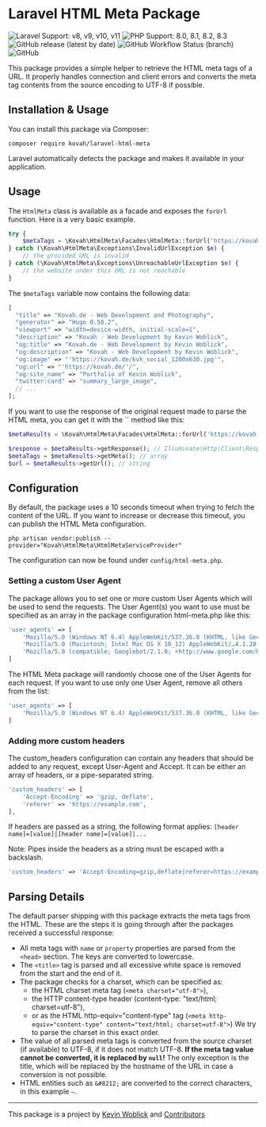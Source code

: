 # Laravel HTML Meta Package

![Laravel Support: v8, v9, v10, v11](https://img.shields.io/badge/Laravel%20Support-v8%2C%20v9%2C%20v10%2C%20v11-blue) ![PHP Support: 8.0, 8.1, 8.2, 8.3](https://img.shields.io/badge/PHP%20Support-8.0%2C%208.1%2C%208.2%2C%208.3-blue)  
![GitHub release (latest by date)](https://img.shields.io/github/v/release/kovah/laravel-html-meta) ![GitHub Workflow Status (branch)](https://img.shields.io/github/actions/workflow/status/kovah/laravel-html-meta/test.yml?branch=main&label=Tests) ![GitHub](https://img.shields.io/github/license/kovah/laravel-html-meta)

This package provides a simple helper to retrieve the HTML meta tags of a URL. It properly handles connection and client errors and converts the meta tag contents from the source encoding to UTF-8 if possible.


## Installation & Usage

You can install this package via Composer:

```
composer require kovah/laravel-html-meta
```

Laravel automatically detects the package and makes it available in your application.


## Usage

The `HtmlMeta` class is available as a facade and exposes the `forUrl` function. Here is a very basic example.

```php
try {
    $metaTags = \Kovah\HtmlMeta\Facades\HtmlMeta::forUrl('https://kovah.de')->getMeta();
} catch (\Kovah\HtmlMeta\Exceptions\InvalidUrlException $e) {
    // the provided URL is invalid
} catch (\Kovah\HtmlMeta\Exceptions\UnreachableUrlException $e) {
    // the website under this URL is not reachable
}
```

The `$metaTags` variable now contains the following data:

```php
[
  "title" => "Kovah.de - Web Development and Photography",
  "generator" => "Hugo 0.58.2",
  "viewport" => "width=device-width, initial-scale=1",
  "description" => "Kovah - Web Development by Kevin Woblick",
  "og:title" => "Kovah.de - Web Development by Kevin Woblick",
  "og:description" => "Kovah - Web Development by Kevin Woblick",
  "og:image" => "'https://kovah.de/kvh_social_1200x630.jpg'",
  "og:url" => "'https://kovah.de/'/",
  "og:site_name" => "Portfolio of Kevin Woblick",
  "twitter:card" => "summary_large_image",
  // ...
];
```

If you want to use the response of the original request made to parse the HTML meta, you can get it with the `` method like this:

```php
$metaResults = \Kovah\HtmlMeta\Facades\HtmlMeta::forUrl('https://kovah.de');

$response = $metaResults->getResponse(); // Illuminate\Http\Client\Response
$metaTags = $metaResults->getMeta(); // array
$url = $metaResults->getUrl(); // string
```


## Configuration

By default, the package uses a 10 seconds timeout when trying to fetch the content of the URL. If you want to increase or decrease this timeout, you can publish the HTML Meta configuration.

```
php artisan vendor:publish --provider="Kovah\HtmlMeta\HtmlMetaServiceProvider"
```

The configuration can now be found under `config/html-meta.php`.

### Setting a custom User Agent

The package allows you to set one or more custom User Agents which will be used to send the requests. The User Agent(s) you want to use must be specified as an array in the package configuration html-meta.php like this:

```php
'user_agents' => [
    'Mozilla/5.0 (Windows NT 6.4) AppleWebKit/537.36.0 (KHTML, like Gecko) Chrome/97.0.4692.71 Safari/537.36.0',
    'Mozilla/5.0 (Macintosh; Intel Mac OS X 10_12) AppleWebKit/…4.1.28 (KHTML, like Gecko) Version/15.2.0 Safari/604.1.28',
    'Mozilla/5.0 (compatible; Googlebot/2.1.0; +http://www.google.com/bot.html)',
]
```

The HTML Meta package will randomly choose one of the User Agents for each request. If you want to use only one User Agent, remove all others from the list:

```php
'user_agents' => [
    'Mozilla/5.0 (Windows NT 6.4) AppleWebKit/537.36.0 (KHTML, like Gecko) Chrome/97.0.4692.71 Safari/537.36.0'
]
```

### Adding more custom headers

The custom_headers configuration can contain any headers that should be added to any request, except User-Agent and Accept. It can be either an array of headers, or a pipe-separated string.


```php
'custom_headers' => [
    'Accept-Encoding' => 'gzip, deflate',
    'referer' => 'https://example.com',
],
```

If headers are passed as a string, the following format applies: `[header name]=[value]|[header name]=[value]|...`

Note: Pipes inside the headers as a string must be escaped with a backslash.

```php
'custom_headers' => 'Accept-Encoding=gzip,deflate|referer=https://example.com'
```


## Parsing Details

The default parser shipping with this package extracts the meta tags from the HTML. These are the steps it is going through after the packages received a successful response:

- All meta tags with `name` or `property` properties are parsed from the `<head>` section. The keys are converted to lowercase.
- The `<title>` tag is parsed and all excessive white space is removed from the start and the end of it.
- The package checks for a charset, which can be specified as:
  - the HTML charset meta tag (`<meta charset="utf-8">`),
  - the HTTP content-type header (content-type: "text/html; charset=utf-8"),
  - or as the HTML http-equiv="content-type" tag (`<meta http-equiv="content-type" content="text/html;
  charset=utf-8">`) We try to parse the charset in this exact order.
- The value of all parsed meta tags is converted from the source charset (if available) to UTF-8, if it does not match UTF-8. **If the meta tag value cannot be converted, it is replaced by `null`!** The only exception is the title, which will be replaced by the hostname of the URL in case a conversion is not possible.
- HTML entities such as `&#8212;` are converted to the correct characters, in this example `—`.


---


This package is a project by [Kevin Woblick](https://kovah.de) and [Contributors](https://github.com/Kovah/laravel-html-meta/graphs/contributors)
